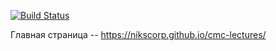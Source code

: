 [![Build Status](https://travis-ci.com/Nikscorp/cmc-lectures.svg?token=6pBsGa8d3N2ze5g6qb5U&branch=master)](https://travis-ci.com/Nikscorp/cmc-lectures)

Главная страница --
https://nikscorp.github.io/cmc-lectures/